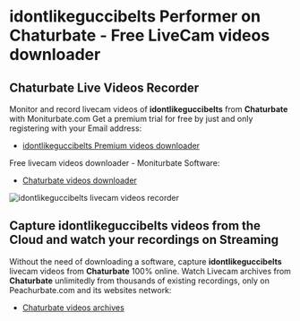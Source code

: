 # idontlikeguccibelts Performer on Chaturbate - Free LiveCam videos downloader

## Chaturbate Live Videos Recorder

Monitor and record livecam videos of **idontlikeguccibelts** from **Chaturbate** with Moniturbate.com
Get a premium trial for free by just and only registering with your Email address:
* [idontlikeguccibelts Premium videos downloader](https://moniturbate.com/request-demo-licence-key.html)

Free livecam videos downloader - Moniturbate Software:
* [Chaturbate videos downloader](https://moniturbate.com/moniturbate-download-software.html)

![idontlikeguccibelts livecam videos recorder](https://peachurnet.com/templates/moniturbate-software.png)


## Capture idontlikeguccibelts videos from the Cloud and watch your recordings on Streaming

Without the need of downloading a software, capture **idontlikeguccibelts** livecam videos from **Chaturbate** 100% online.
Watch Livecam archives from **Chaturbate** unlimitedly from thousands of existing recordings, only on Peachurbate.com and its websites network:
* [Chaturbate videos archives](https://peachurnet.com/)